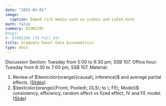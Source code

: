 ```yaml
---
date: "2025-04-01"
image:
  caption: Embed rich media such as videos and LaTeX math
math: false
summary: ECON220C
#tags:
#- ECON120A (TA Fall 24)
title: Graduate Panel Data Econometrics
type: docs
---
```


Discussion Section: Tuesday from 5:00 to 6:30 pm, SSB 107. Office hour: Tuesday from 6:30 to 7:00 pm, SSB 107. Material:
1. Review of $\textcolor{orange}{causal\; inference}$ and average partial effects. ([Slides](https://lapobini.github.io/discussion/ECON220C_spring25/ds1.pdf))
2. $\textcolor{orange}{From\; Pooled\; OLS\; to \; FE\; Model}$: consistency, efficiency, random effect vs fized effect, IV and FE model. ([Slide](https://lapobini.github.io/discussion/ECON220C_spring25/ds2.pdf))
